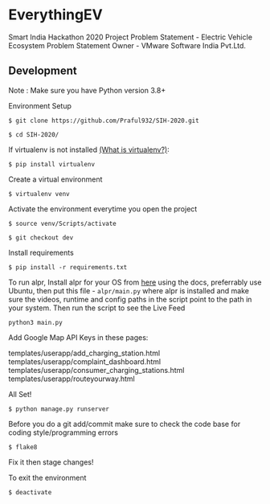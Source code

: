 # EverythingEV

Smart India Hackathon 2020 Project
Problem Statement - Electric Vehicle Ecosystem
Problem Statement Owner - VMware Software India Pvt.Ltd.

## Development
Note : Make sure you have Python version 3.8+

Environment Setup

`$ git clone https://github.com/Praful932/SIH-2020.git`

`$ cd SIH-2020/`

If virtualenv is not installed [(What is virtualenv?)](https://www.youtube.com/watch?v=N5vscPTWKOk&t=313s):

`$ pip install virtualenv`

Create a virtual environment

`$ virtualenv venv`

Activate the environment everytime you open the project

`$ source venv/Scripts/activate`

`$ git checkout dev`

Install requirements

`$ pip install -r requirements.txt`

To run alpr, Install alpr for your OS from [here](https://github.com/openalpr/openalpr) using the docs, preferrably use Ubuntu, then put this file - `alpr/main.py` where alpr is installed and make sure the videos, runtime and config paths in the script point to the path in your system. Then run the script to see the Live Feed

`python3 main.py`

Add Google Map API Keys in these pages:

templates/userapp/add_charging_station.html
templates/userapp/complaint_dashboard.html
templates/userapp/consumer_charging_stations.html
templates/userapp/routeyourway.html

All Set!

`$ python manage.py runserver`

Before you do a git add/commit make sure to check the code base for coding style/programming errors

`$ flake8`

Fix it then stage changes!

To exit the environment

`$ deactivate `

